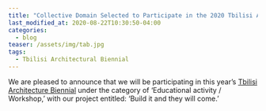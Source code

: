 ```yaml
---
title: "Collective Domain Selected to Participate in the 2020 Tbilisi Architecture Biennial"
last_modified_at: 2020-08-22T10:30:50-04:00
categories:
  - blog
teaser: /assets/img/tab.jpg
tags:
  - Tbilisi Architectural Biennial
---
```


We are pleased to announce that we will be participating in this year’s [Tbilisi Architecture Biennial](https://www.facebook.com/TbilisiAB/) under the category of ‘Educational activity / Workshop,’ with our project entitled: ‘Build it and they will come.’



[]("/assets/img/tab.jpg")
